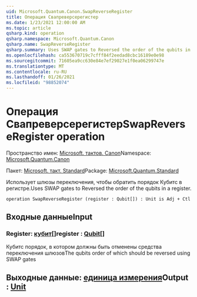 ```yaml
---
uid: Microsoft.Quantum.Canon.SwapReverseRegister
title: Операция Свапреверсерегистер
ms.date: 1/23/2021 12:00:00 AM
ms.topic: article
qsharp.kind: operation
qsharp.namespace: Microsoft.Quantum.Canon
qsharp.name: SwapReverseRegister
qsharp.summary: Uses SWAP gates to Reversed the order of the qubits in a register.
ms.openlocfilehash: ca553670719c7cfff84f2eedad8cbc16189e0e98
ms.sourcegitcommit: 71605ea9cc630e84e7ef29027e1f0ea06299747e
ms.translationtype: MT
ms.contentlocale: ru-RU
ms.lasthandoff: 01/26/2021
ms.locfileid: "98852074"
---
```

# <a name="swapreverseregister-operation"></a><span data-ttu-id="ead32-102">Операция Свапреверсерегистер</span><span class="sxs-lookup"><span data-stu-id="ead32-102">SwapReverseRegister operation</span></span>

<span data-ttu-id="ead32-103">Пространство имен: [Microsoft. тактов. Canon](xref:Microsoft.Quantum.Canon)</span><span class="sxs-lookup"><span data-stu-id="ead32-103">Namespace: [Microsoft.Quantum.Canon](xref:Microsoft.Quantum.Canon)</span></span>

<span data-ttu-id="ead32-104">Пакет: [Microsoft. такт. Standard](https://nuget.org/packages/Microsoft.Quantum.Standard)</span><span class="sxs-lookup"><span data-stu-id="ead32-104">Package: [Microsoft.Quantum.Standard](https://nuget.org/packages/Microsoft.Quantum.Standard)</span></span>


<span data-ttu-id="ead32-105">Использует шлюзы переключения, чтобы обратить порядок Кубитс в регистре.</span><span class="sxs-lookup"><span data-stu-id="ead32-105">Uses SWAP gates to Reversed the order of the qubits in a register.</span></span>

```qsharp
operation SwapReverseRegister (register : Qubit[]) : Unit is Adj + Ctl
```


## <a name="input"></a><span data-ttu-id="ead32-106">Входные данные</span><span class="sxs-lookup"><span data-stu-id="ead32-106">Input</span></span>

### <a name="register--qubit"></a><span data-ttu-id="ead32-107">Register: [кубит](xref:microsoft.quantum.lang-ref.qubit)[]</span><span class="sxs-lookup"><span data-stu-id="ead32-107">register : [Qubit](xref:microsoft.quantum.lang-ref.qubit)[]</span></span>

<span data-ttu-id="ead32-108">Кубитс порядок, в котором должны быть отменены средства переключения шлюзов</span><span class="sxs-lookup"><span data-stu-id="ead32-108">The qubits order of which should be reversed using SWAP gates</span></span>



## <a name="output--unit"></a><span data-ttu-id="ead32-109">Выходные данные: [единица измерения](xref:microsoft.quantum.lang-ref.unit)</span><span class="sxs-lookup"><span data-stu-id="ead32-109">Output : [Unit](xref:microsoft.quantum.lang-ref.unit)</span></span>

